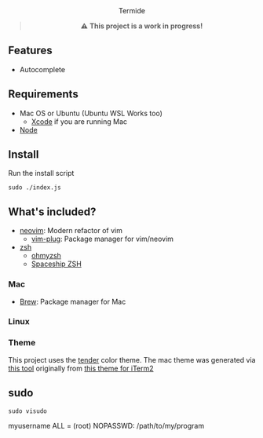 <div style="text-align:center">
Termide

> :warning: **This project is a work in progress!**
</div>

## Features
- Autocomplete

## Requirements

- Mac OS or Ubuntu (Ubuntu WSL Works too)
  - [Xcode](https://apps.apple.com/us/app/xcode/id497799835?mt=12) if you are running Mac
- [Node](https://nodejs.org/en/)

## Install

Run the install script

```
sudo ./index.js
```

## What's included?
- [neovim](https://github.com/neovim/neovim): Modern refactor of vim
  - [vim-plug](https://github.com/junegunn/vim-plug): Package manager for vim/neovim
- [zsh](https://www.zsh.org/)
  - [ohmyzsh](https://ohmyz.sh/)
  - [Spaceship ZSH](https://github.com/denysdovhan/spaceship-prompt)

### Mac
- [Brew](https://brew.sh/): Package manager for Mac

### Linux

### Theme

This project uses the [tender](https://github.com/jacoborus/tender.vim) color theme. The mac theme was generated via [this tool](https://github.com/lysyi3m/macos-terminal-themes#tools) originally from [this theme for iTerm2](https://github.com/tombell/tender-iterm2)

## sudo

```
sudo visudo
```
myusername ALL = (root) NOPASSWD: /path/to/my/program
